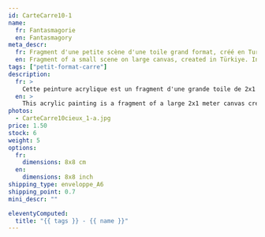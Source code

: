```yaml
---
id: CarteCarre10-1
name:
  fr: Fantasmagorie
  en: Fantasmagory
meta_descr:
  fr: Fragment d'une petite scène d'une toile grand format, créé en Turquie. Peinture intuitive de voyage
  en: Fragment of a small scene on large canvas, created in Türkiye. Intuitive travel painting
tags: ["petit-format-carre"]
description:
  fr: >
    Cette peinture acrylique est un fragment d'une grande toile de 2x1 mètre créé en Turquie chez un ami, sous une impulsion spontanée de peindre. J'ai donc pris en photo les meilleurs fragments pour en imprimer des cartes et ainsi partager ce souvenir de voyage.
  en: >
    This acrylic painting is a fragment of a large 2x1 meter canvas created in Turkey at a friend's house, under a spontaneous impulse to paint. So I took pictures of the best fragments to print cards and thus share this travel memory.
photos:
  - CarteCarre10cieux_1-a.jpg
price: 1.50
stock: 6
weight: 5
options:
  fr:
    dimensions: 8x8 cm
  en:
    dimensions: 8x8 inch
shipping_type: enveloppe_A6
shipping_point: 0.7
mini_descr: ""

eleventyComputed:
  title: "{{ tags }} - {{ name }}"
---
```

